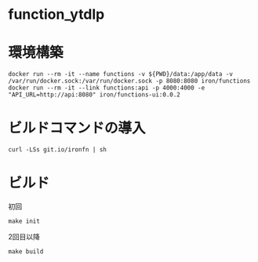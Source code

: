 # function_ytdlp

# 環境構築

```
docker run --rm -it --name functions -v ${PWD}/data:/app/data -v /var/run/docker.sock:/var/run/docker.sock -p 8080:8080 iron/functions
docker run --rm -it --link functions:api -p 4000:4000 -e "API_URL=http://api:8080" iron/functions-ui:0.0.2
```

# ビルドコマンドの導入

```
curl -LSs git.io/ironfn | sh
```

# ビルド

初回
```
make init
```

2回目以降
```
make build
```
